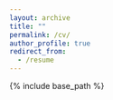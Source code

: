 ```yaml
---
layout: archive
title: ""
permalink: /cv/
author_profile: true
redirect_from:
  - /resume
---
```


{% include base_path %}

<!-- <object data="http:///the.pdf" type="application/pdf" width="700px" height="700px">
    <embed src="http://yoursite.com/the.pdf">
        <p>This browser does not support PDFs. Please download the PDF to view it: <a href="http://yoursite.com/the.pdf">Download PDF</a>.</p>
    </embed>
</object> -->

<object data="{{ site.url }}{{ site.baseurl }}/files/resume.pdf" width="1000" height="1000" type="application/pdf"></object>